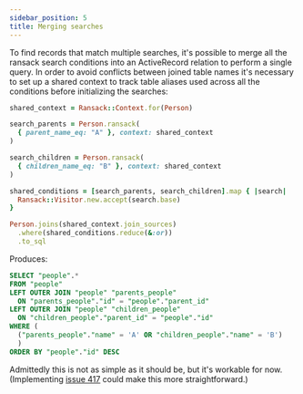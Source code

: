 ```yaml
---
sidebar_position: 5
title: Merging searches
---
```


To find records that match multiple searches, it's possible to merge all the ransack search conditions into an ActiveRecord relation to perform a single query. In order to avoid conflicts between joined table names it's necessary to set up a shared context to track table aliases used across all the conditions before initializing the searches:

```ruby
shared_context = Ransack::Context.for(Person)

search_parents = Person.ransack(
  { parent_name_eq: "A" }, context: shared_context
)

search_children = Person.ransack(
  { children_name_eq: "B" }, context: shared_context
)

shared_conditions = [search_parents, search_children].map { |search|
  Ransack::Visitor.new.accept(search.base)
}

Person.joins(shared_context.join_sources)
  .where(shared_conditions.reduce(&:or))
  .to_sql
```

Produces:

```sql
SELECT "people".*
FROM "people"
LEFT OUTER JOIN "people" "parents_people"
  ON "parents_people"."id" = "people"."parent_id"
LEFT OUTER JOIN "people" "children_people"
  ON "children_people"."parent_id" = "people"."id"
WHERE (
  ("parents_people"."name" = 'A' OR "children_people"."name" = 'B')
  )
ORDER BY "people"."id" DESC
```

Admittedly this is not as simple as it should be, but it's workable for now. (Implementing [issue 417](https://github.com/activerecord-hackery/ransack/issues/417) could make this more straightforward.)
